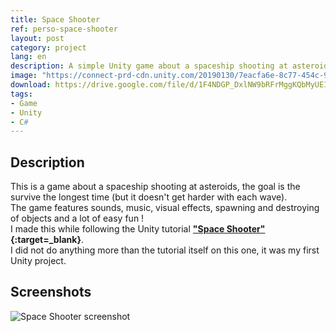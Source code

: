 ```yaml
---
title: Space Shooter
ref: perso-space-shooter
layout: post
category: project
lang: en
description: A simple Unity game about a spaceship shooting at asteroids made by following a tutorial
image: "https://connect-prd-cdn.unity.com/20190130/7eacfa6e-8c77-454c-9d79-02ba14cf2146_spaceshooter_projectheader.png.200x0x1.webp"
download: https://drive.google.com/file/d/1F4NDGP_DxlNW9bRFrMggKQbMyUE18MuM/view?usp=sharing
tags:
- Game
- Unity
- C#
---
```


## Description

This is a game about a spaceship shooting at asteroids, the goal is the survive the longest time (but it doesn't get harder with each wave).  
The game features sounds, music, visual effects, spawning and destroying of objects and a lot of easy fun !  
I made this while following the Unity tutorial **["Space Shooter"](https://learn.unity.com/project/space-shooter-tutorial){:target=_blank}**.  
I did not do anything more than the tutorial itself on this one, it was my first Unity project.

## Screenshots

![Space Shooter screenshot](https://i.imgur.com/0leNtqg.png)
